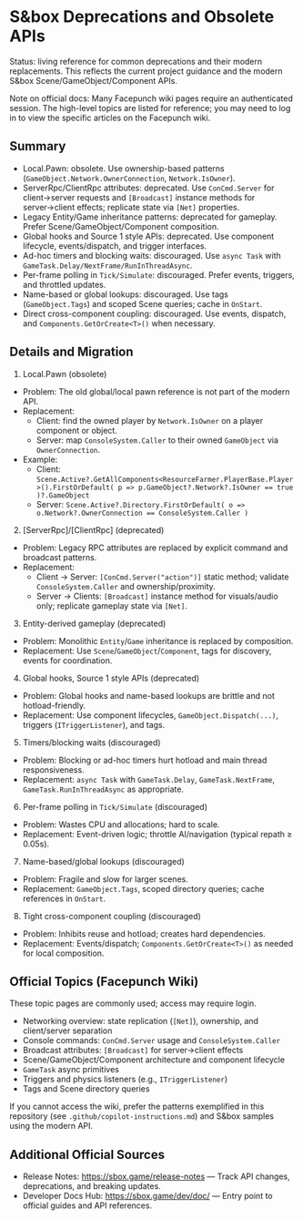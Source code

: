 # S&box Deprecations and Obsolete APIs

Status: living reference for common deprecations and their modern replacements. This reflects the current project guidance and the modern S&box Scene/GameObject/Component APIs.

Note on official docs: Many Facepunch wiki pages require an authenticated session. The high-level topics are listed for reference; you may need to log in to view the specific articles on the Facepunch wiki.

## Summary

- Local.Pawn: obsolete. Use ownership-based patterns (`GameObject.Network.OwnerConnection`, `Network.IsOwner`).
- ServerRpc/ClientRpc attributes: deprecated. Use `ConCmd.Server` for client→server requests and `[Broadcast]` instance methods for server→client effects; replicate state via `[Net]` properties.
- Legacy Entity/Game inheritance patterns: deprecated for gameplay. Prefer Scene/GameObject/Component composition.
- Global hooks and Source 1 style APIs: deprecated. Use component lifecycle, events/dispatch, and trigger interfaces.
- Ad-hoc timers and blocking waits: discouraged. Use `async Task` with `GameTask.Delay/NextFrame/RunInThreadAsync`.
- Per-frame polling in `Tick/Simulate`: discouraged. Prefer events, triggers, and throttled updates.
- Name-based or global lookups: discouraged. Use tags (`GameObject.Tags`) and scoped Scene queries; cache in `OnStart`.
- Direct cross-component coupling: discouraged. Use events, dispatch, and `Components.GetOrCreate<T>()` when necessary.

## Details and Migration

1. Local.Pawn (obsolete)

- Problem: The old global/local pawn reference is not part of the modern API.
- Replacement:
  - Client: find the owned player by `Network.IsOwner` on a player component or object.
  - Server: map `ConsoleSystem.Caller` to their owned `GameObject` via `OwnerConnection`.
- Example:
  - Client: `Scene.Active?.GetAllComponents<ResourceFarmer.PlayerBase.Player>().FirstOrDefault( p => p.GameObject?.Network?.IsOwner == true )?.GameObject`
  - Server: `Scene.Active?.Directory.FirstOrDefault( o => o.Network?.OwnerConnection == ConsoleSystem.Caller )`

2. [ServerRpc]/[ClientRpc] (deprecated)

- Problem: Legacy RPC attributes are replaced by explicit command and broadcast patterns.
- Replacement:
  - Client → Server: `[ConCmd.Server("action")]` static method; validate `ConsoleSystem.Caller` and ownership/proximity.
  - Server → Clients: `[Broadcast]` instance method for visuals/audio only; replicate gameplay state via `[Net]`.

3. Entity-derived gameplay (deprecated)

- Problem: Monolithic `Entity`/`Game` inheritance is replaced by composition.
- Replacement: Use `Scene`/`GameObject`/`Component`, tags for discovery, events for coordination.

4. Global hooks, Source 1 style APIs (deprecated)

- Problem: Global hooks and name-based lookups are brittle and not hotload-friendly.
- Replacement: Use component lifecycles, `GameObject.Dispatch(...)`, triggers (`ITriggerListener`), and tags.

5. Timers/blocking waits (discouraged)

- Problem: Blocking or ad-hoc timers hurt hotload and main thread responsiveness.
- Replacement: `async Task` with `GameTask.Delay`, `GameTask.NextFrame`, `GameTask.RunInThreadAsync` as appropriate.

6. Per-frame polling in `Tick/Simulate` (discouraged)

- Problem: Wastes CPU and allocations; hard to scale.
- Replacement: Event-driven logic; throttle AI/navigation (typical repath ≥ 0.05s).

7. Name-based/global lookups (discouraged)

- Problem: Fragile and slow for larger scenes.
- Replacement: `GameObject.Tags`, scoped directory queries; cache references in `OnStart`.

8. Tight cross-component coupling (discouraged)

- Problem: Inhibits reuse and hotload; creates hard dependencies.
- Replacement: Events/dispatch; `Components.GetOrCreate<T>()` as needed for local composition.

## Official Topics (Facepunch Wiki)

These topic pages are commonly used; access may require login.

- Networking overview: state replication (`[Net]`), ownership, and client/server separation
- Console commands: `ConCmd.Server` usage and `ConsoleSystem.Caller`
- Broadcast attributes: `[Broadcast]` for server→client effects
- Scene/GameObject/Component architecture and component lifecycle
- `GameTask` async primitives
- Triggers and physics listeners (e.g., `ITriggerListener`)
- Tags and Scene directory queries

If you cannot access the wiki, prefer the patterns exemplified in this repository (see `.github/copilot-instructions.md`) and S&box samples using the modern API.

## Additional Official Sources

- Release Notes: https://sbox.game/release-notes — Track API changes, deprecations, and breaking updates.
- Developer Docs Hub: https://sbox.game/dev/doc/ — Entry point to official guides and API references.
